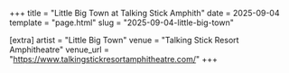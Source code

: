 +++
title = "Little Big Town at Talking Stick Amphith"
date = 2025-09-04
template = "page.html"
slug = "2025-09-04-little-big-town"

[extra]
artist = "Little Big Town"
venue = "Talking Stick Resort Amphitheatre"
venue_url = "https://www.talkingstickresortamphitheatre.com/"
+++
